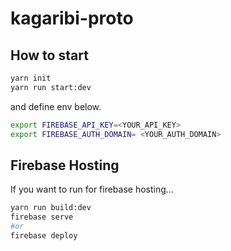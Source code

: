 # kagaribi-proto

## How to start
```sh
yarn init
yarn run start:dev
```

and define env below.

```sh
export FIREBASE_API_KEY=<YOUR_API_KEY>
export FIREBASE_AUTH_DOMAIN= <YOUR_AUTH_DOMAIN>
```

## Firebase Hosting
If you want to run for firebase hosting...

```sh
yarn run build:dev
firebase serve
#or
firebase deploy
```